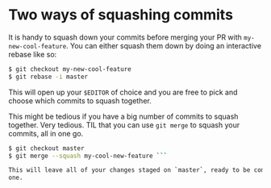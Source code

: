 # Two ways of squashing commits

It is handy to squash down your commits before merging your PR with
`my-new-cool-feature`. You can either squash them down by doing an interactive
rebase like so:

```bash
$ git checkout my-new-cool-feature
$ git rebase -i master
```

This will open up your `$EDITOR` of choice and you are free to pick and choose
which commits to squash together.

This might be tedious if you have a big number of commits to squash together.
Very tedious. TIL that you can use `git merge` to squash your commits, all in
one go.

```bash
$ git checkout master
$ git merge --squash my-cool-new-feature ```

This will leave all of your changes staged on `master`, ready to be committed as
one.
